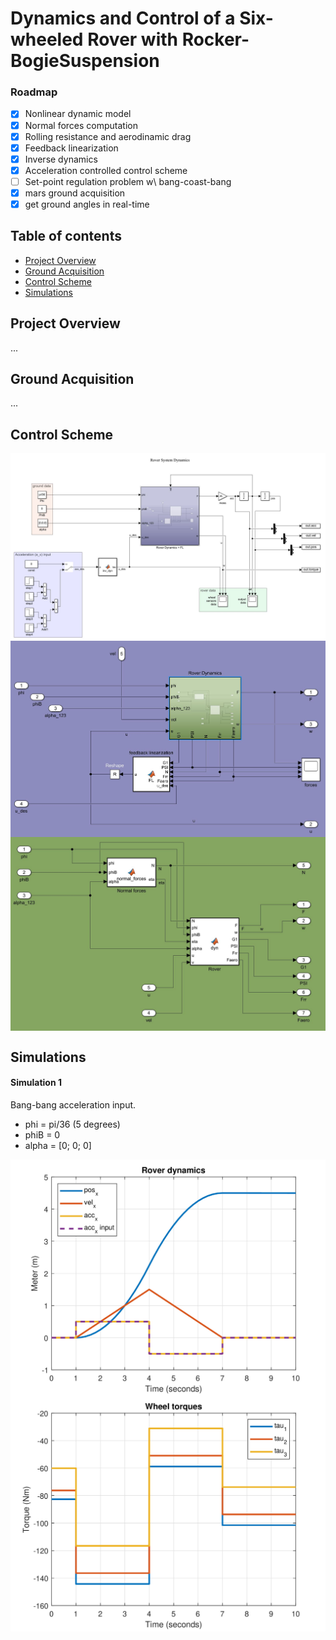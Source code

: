 # Dynamics and Control of a Six-wheeled Rover with Rocker-BogieSuspension

### Roadmap
- [x] Nonlinear dynamic model
- [x] Normal forces computation
- [x] Rolling resistance and aerodinamic drag
- [x] Feedback linearization
- [x] Inverse dynamics
- [x] Acceleration controlled control scheme
- [ ] Set-point regulation problem w\ bang-coast-bang
- [x] mars ground acquisition
- [x] get ground angles in real-time 

## Table of contents
* [Project Overview](#project-overview)
* [Ground Acquisition](#ground-acquisition)
* [Control Scheme](#control-scheme)
* [Simulations](#simulations)

## Project Overview
...

## Ground Acquisition
...

## Control Scheme
<img src="images/sim_scheme1.JPG"  align="center">
<img src="images/sim_scheme2.JPG"  align="center">
<img src="images/sim_scheme3.JPG"  align="center">

## Simulations

#### Simulation 1
Bang-bang acceleration input.
- phi = pi/36 (5 degrees)
- phiB = 0
- alpha = [0; 0; 0]

<img src="images/sim1/dynamics.jpg"  align="center">
<img src="images/sim1/torques.jpg"  align="center">
